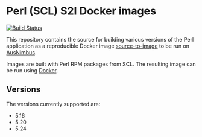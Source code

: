 # Perl (SCL) S2I Docker images

[![Build Status](https://travis-ci.org/ausnimbus/s2i-perl-scl.svg?branch=master)](https://travis-ci.org/ausnimbus/s2i-perl-scl)

This repository contains the source for building various versions of
the Perl application as a reproducible Docker image
[source-to-image](https://github.com/openshift/source-to-image)
to be run on [AusNimbus](https://www.ausnimbus.com.au/).

Images are built with Perl RPM packages from SCL.
The resulting image can be run using [Docker](http://docker.io).

## Versions

The versions currently supported are:

- 5.16
- 5.20
- 5.24
